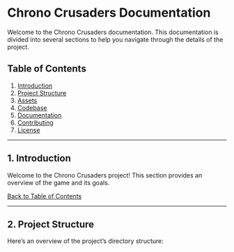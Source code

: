 # Chrono Crusaders Documentation

Welcome to the Chrono Crusaders documentation. This documentation is divided into several sections to help you navigate through the details of the project.

## Table of Contents

1. [Introduction](#1-introduction)
2. [Project Structure](#2-project-structure)
3. [Assets](#3-assets)
4. [Codebase](#4-codebase)
5. [Documentation](#5-documentation)
6. [Contributing](#6-contributing)
7. [License](#7-license)

---

## 1. Introduction

Welcome to the Chrono Crusaders project! This section provides an overview of the game and its goals.

[Back to Table of Contents](#table-of-contents)

---

## 2. Project Structure

Here’s an overview of the project’s directory structure:

